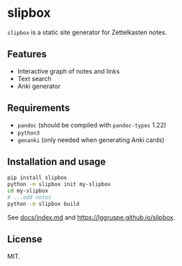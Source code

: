 slipbox
=======

`slipbox` is a static site generator for Zettelkasten notes.

Features
--------

- Interactive graph of notes and links
- Text search
- Anki generator

Requirements
------------

- `pandoc` (should be compiled with `pandoc-types` 1.22)
- `python3`
- `genanki` (only needed when generating Anki cards)

Installation and usage
----------------------

```bash
pip install slipbox
python -m slipbox init my-slipbox
cd my-slipbox
# ...add notes
python -m slipbox build
```

See [docs/index.md](https://github.com/lggruspe/slipbox/blob/master/docs/index.md)
and <https://lggruspe.github.io/slipbox>.

License
-------

MIT.
